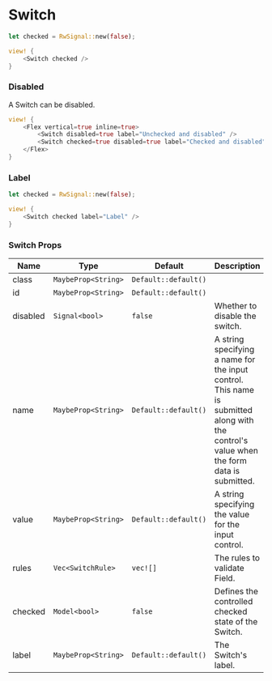 # Switch

```rust demo
let checked = RwSignal::new(false);

view! {
    <Switch checked />
}
```

### Disabled

A Switch can be disabled.

```rust demo
view! {
    <Flex vertical=true inline=true>
        <Switch disabled=true label="Unchecked and disabled" />
        <Switch checked=true disabled=true label="Checked and disabled" />
    </Flex>
}
```

### Label

```rust demo
let checked = RwSignal::new(false);

view! {
    <Switch checked label="Label" />
}
```

### Switch Props

| Name | Type | Default | Description |
| --- | --- | --- | --- |
| class | `MaybeProp<String>` | `Default::default()` |  |
| id | `MaybeProp<String>` | `Default::default()` |  |
| disabled | `Signal<bool>` | `false` | Whether to disable the switch. |
| name | `MaybeProp<String>` | `Default::default()` | A string specifying a name for the input control. This name is submitted along with the control's value when the form data is submitted. |
| value | `MaybeProp<String>` | `Default::default()` | A string specifying the value for the input control. |
| rules | `Vec<SwitchRule>` | `vec![]` | The rules to validate Field. |
| checked | `Model<bool>` | `false` | Defines the controlled checked state of the Switch. |
| label | `MaybeProp<String>` | `Default::default()` | The Switch's label. |
